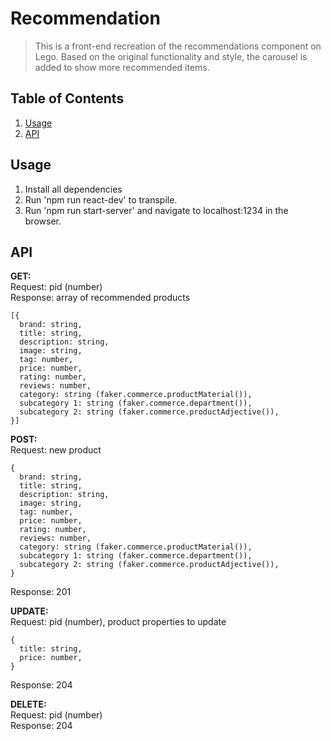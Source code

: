 # Recommendation
> This is a front-end recreation of the recommendations component on Lego. Based on the original functionality and style, the carousel is added to show more recommended items.


## Table of Contents
1. [Usage](#Usage)
2. [API](#API)


## Usage
1. Install all dependencies
2. Run 'npm run react-dev' to transpile.
3. Run 'npm run start-server' and navigate to localhost:1234 in the browser.


## API
**GET:**\
Request: pid (number)\
Response: array of recommended products
```
[{
  brand: string,
  title: string,
  description: string,
  image: string,
  tag: number,
  price: number,
  rating: number,
  reviews: number,
  category: string (faker.commerce.productMaterial()),
  subcategory 1: string (faker.commerce.department()),
  subcategory 2: string (faker.commerce.productAdjective()),
}]
```

**POST:**\
Request: new product
```
{
  brand: string,
  title: string,
  description: string,
  image: string,
  tag: number,
  price: number,
  rating: number,
  reviews: number,
  category: string (faker.commerce.productMaterial()),
  subcategory 1: string (faker.commerce.department()),
  subcategory 2: string (faker.commerce.productAdjective()),
}
```
Response: 201

**UPDATE:**\
Request: pid (number), product properties to update
```
{
  title: string,
  price: number,
}
```
Response: 204

**DELETE:**\
Request: pid (number)\
Response: 204
